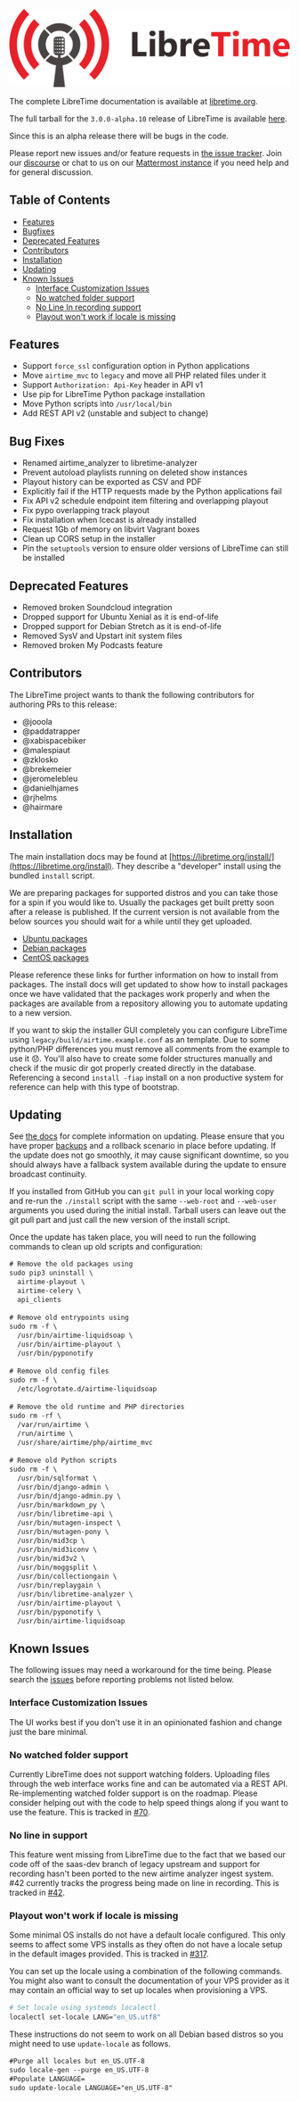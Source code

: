 ![](https://github.com/LibreTime/libretime/raw/master/logo/logotype.png)

The complete LibreTime documentation is available at [libretime.org](http://libretime.org).

The full tarball for the `3.0.0-alpha.10` release of LibreTime is available [here](https://github.com/LibreTime/libretime/releases/download/3.0.0-alpha.10/libretime-3.0.0-alpha.10.tar.gz).

Since this is an alpha release there will be bugs in the code.

Please report new issues and/or feature requests in [the issue tracker](https://github.com/LibreTime/libretime/issues). Join our [discourse](https://discourse.libretime.org/) or chat to us on our [Mattermost instance](https://chat.libretime.org/e) if you need help and for general discussion.

## Table of Contents

- [Features](#features-3.0.0-alpha.10)
- [Bugfixes](#bugfixes-3.0.0-alpha.10)
- [Deprecated Features](#deprecated-3.0.0-alpha.10)
- [Contributors](#contributors-3.0.0-alpha.10")
- [Installation](#install-3.0.0-alpha.10")
- [Updating](#update-3.0.0-alpha.10")
- [Known Issues](#issues-3.0.0-alpha.10")
  - [Interface Customization Issues](#issues-interface-issues-3.0.0-alpha.10")
  - [No watched folder support](#issues-watched-3.0.0-alpha.10")
  - [No Line In recording support](#issues-line-in-3.0.0-alpha.10")
  - [Playout won't work if locale is missing](#issues-no-locale-3.0.0-alpha.10")

<a id="features-3.0.0-alpha.10"/>

## Features

- Support `force_ssl` configuration option in Python applications
- Move `airtime_mvc` to `legacy` and move all PHP related files under it
- Support `Authorization: Api-Key` header in API v1
- Use pip for LibreTime Python package installation
- Move Python scripts into `/usr/local/bin`
- Add REST API v2 (unstable and subject to change)

<a id="bugfixes-3.0.0-alpha.10">

## Bug Fixes

- Renamed airtime_analyzer to libretime-analyzer
- Prevent autoload playlists running on deleted show instances
- Playout history can be exported as CSV and PDF
- Explicitly fail if the HTTP requests made by the Python applications fail
- Fix API v2 schedule endpoint item filtering and overlapping playout
- Fix pypo overlapping track playout
- Fix installation when Icecast is already installed
- Request 1Gb of memory on libvirt Vagrant boxes
- Clean up CORS setup in the installer
- Pin the `setuptools` version to ensure older versions of LibreTime can still be installed

<a id="deprecated-3.0.0-alpha.10">

## Deprecated Features

- Removed broken Soundcloud integration
- Dropped support for Ubuntu Xenial as it is end-of-life
- Dropped support for Debian Stretch as it is end-of-life
- Removed SysV and Upstart init system files
- Removed broken My Podcasts feature

<a id="contributors-3.0.0-alpha.10">

## Contributors

The LibreTime project wants to thank the following contributors for authoring PRs to this release:

- @jooola
- @paddatrapper
- @xabispacebiker
- @malespiaut
- @zklosko
- @brekemeier
- @jeromelebleu
- @danielhjames
- @rjhelms
- @hairmare

<a id="install-3.0.0-alpha.10">

## Installation

The main installation docs may be found at [https://libretime.org/install/](https://libretime.org/install). They describe a "developer" install using the bundled `install` script.

We are preparing packages for supported distros and you can take those for a spin if you would like to. Usually the packages get built pretty soon after a release is published. If the current version is not available from the below sources you should wait for a while until they get uploaded.

- [Ubuntu packages](https://github.com/LibreTime/libretime-debian-packaging/releases)
- [Debian packages](https://github.com/LibreTime/libretime-debian-packaging/releases)
- [CentOS packages](https://build.opensuse.org/package/show/home:radiorabe:airtime/libretime)

Please reference these links for further information on how to install from packages. The install docs will get updated to show how to install packages once we have validated that the packages work properly and when the packages are available from a repository allowing you to automate updating to a new version.

If you want to skip the installer GUI completely you can configure LibreTime using `legacy/build/airtime.example.conf` as an template. Due to some python/PHP differences you must remove all comments from the example to use it 😞. You'll also have to create some folder structures manually and check if the music dir got properly created directly in the database. Referencing a second `install -fiap` install on a non productive system for reference can help with this type of bootstrap.

<a id="update-3.0.0-alpha.10">

## Updating

See [the docs](https://libretime.org/docs/upgrading) for complete information on updating. Please ensure that you have proper [backups](https://libretime.org/docs/backing-up-the-server) and a rollback scenario in place before updating.
If the update does not go smoothly, it may cause significant downtime, so you should always have a fallback system available during the update to ensure broadcast continuity.

If you installed from GitHub you can `git pull` in your local working copy and re-run the `./install` script with the same `--web-root` and `--web-user` arguments you used during the initial install. Tarball users can leave out the git pull part and just call the new version of the install script.

Once the update has taken place, you will need to run the following commands to clean up old scripts and configuration:

```
# Remove the old packages using
sudo pip3 uninstall \
  airtime-playout \
  airtime-celery \
  api_clients

# Remove old entrypoints using
sudo rm -f \
  /usr/bin/airtime-liquidsoap \
  /usr/bin/airtime-playout \
  /usr/bin/pyponotify

# Remove old config files
sudo rm -f \
  /etc/logrotate.d/airtime-liquidsoap

# Remove the old runtime and PHP directories
sudo rm -rf \
  /var/run/airtime \
  /run/airtime \
  /usr/share/airtime/php/airtime_mvc

# Remove old Python scripts
sudo rm -f \
  /usr/bin/sqlformat \
  /usr/bin/django-admin \
  /usr/bin/django-admin.py \
  /usr/bin/markdown_py \
  /usr/bin/libretime-api \
  /usr/bin/mutagen-inspect \
  /usr/bin/mutagen-pony \
  /usr/bin/mid3cp \
  /usr/bin/mid3iconv \
  /usr/bin/mid3v2 \
  /usr/bin/moggsplit \
  /usr/bin/collectiongain \
  /usr/bin/replaygain \
  /usr/bin/libretime-analyzer \
  /usr/bin/airtime-playout \
  /usr/bin/pyponotify \
  /usr/bin/airtime-liquidsoap
```

<a id="issues-3.0.0-alpha.10">

## Known Issues

The following issues may need a workaround for the time being. Please search the [issues](https://github.com/LibreTime/libretime/issues) before reporting problems not listed below.

<a id="issues-interface-issues-3.0.0-alpha.10">

### Interface Customization Issues

The UI works best if you don't use it in an opinionated fashion and change just the bare minimal.

<a id="issues-watched-3.0.0-alpha.10">

### No watched folder support

Currently LibreTime does not support watching folders. Uploading files through the web interface works fine and can be automated via a REST API. Re-implementing watched folder support is on the roadmap. Please consider helping out with the code to help speed things along if you want to use the feature. This is tracked in [#70](https://github.com/LibreTime/libretime/issues/70).

<a id="issues-line-in-3.0.0-alpha.10">

### No line in support

This feature went missing from LibreTime due to the fact that we based our code off of the saas-dev branch of legacy upstream and support for recording hasn't been ported to the new airtime analyzer ingest system. #42 currently tracks the progress being made on line in recording. This is tracked in [#42](https://github.com/LibreTime/libretime/issues/42).

<a id="issues-no-locale-3.0.0-alpha.10">

### Playout won't work if locale is missing

Some minimal OS installs do not have a default locale configured. This only seems to affect some VPS installs as they often do not have a locale setup in the default images provided. This is tracked in [#317](https://github.com/LibreTime/libretime/issues/317).

You can set up the locale using a combination of the following commands. You might also want to consult the documentation of your VPS provider as it may contain an official way to set up locales when provisioning a VPS.

```bash
# Set locale using systemds localectl
localectl set-locale LANG="en_US.utf8"
```

These instructions do not seem to work on all Debian based distros so you might need to use `update-locale` as follows.

```
#Purge all locales but en_US.UTF-8
sudo locale-gen --purge en_US.UTF-8
#Populate LANGUAGE=
sudo update-locale LANGUAGE="en_US.UTF-8"
```

<a id="#issues-no-i18n-3.0.0-alpha.10">
